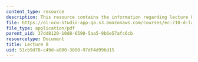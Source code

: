 ```yaml
---
content_type: resource
description: This resource contains the information regarding lecture 8.
file: https://ol-ocw-studio-app-qa.s3.amazonaws.com/courses/ec-710-d-lab-medical-technologies-for-the-developing-world-spring-2010/51cb9d78c49da800380097df4d996d15_MITEC_710S10_arduino.pdf
file_type: application/pdf
parent_uid: 37dd8120-10d8-6590-5aa5-9b6e57afc6cb
resourcetype: Document
title: Lecture 8
uid: 51cb9d78-c49d-a800-3800-97df4d996d15
---
```

